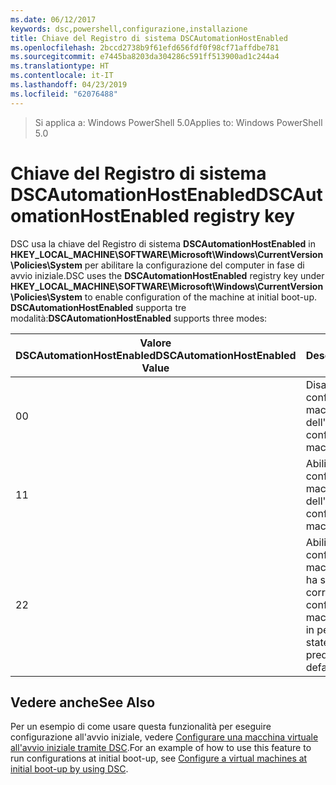 ```yaml
---
ms.date: 06/12/2017
keywords: dsc,powershell,configurazione,installazione
title: Chiave del Registro di sistema DSCAutomationHostEnabled
ms.openlocfilehash: 2bccd2738b9f61efd656fdf0f98cf71affdbe781
ms.sourcegitcommit: e7445ba8203da304286c591ff513900ad1c244a4
ms.translationtype: HT
ms.contentlocale: it-IT
ms.lasthandoff: 04/23/2019
ms.locfileid: "62076488"
---
```

><span data-ttu-id="d10db-103">Si applica a: Windows PowerShell 5.0</span><span class="sxs-lookup"><span data-stu-id="d10db-103">Applies to: Windows PowerShell 5.0</span></span>

# <a name="dscautomationhostenabled-registry-key"></a><span data-ttu-id="d10db-104">Chiave del Registro di sistema DSCAutomationHostEnabled</span><span class="sxs-lookup"><span data-stu-id="d10db-104">DSCAutomationHostEnabled registry key</span></span>

<span data-ttu-id="d10db-105">DSC usa la chiave del Registro di sistema **DSCAutomationHostEnabled** in **HKEY_LOCAL_MACHINE\SOFTWARE\Microsoft\Windows\CurrentVersion\Policies\System** per abilitare la configurazione del computer in fase di avvio iniziale.</span><span class="sxs-lookup"><span data-stu-id="d10db-105">DSC uses the **DSCAutomationHostEnabled** registry key under **HKEY_LOCAL_MACHINE\SOFTWARE\Microsoft\Windows\CurrentVersion\Policies\System** to enable configuration of the machine at initial boot-up.</span></span>
<span data-ttu-id="d10db-106">**DSCAutomationHostEnabled** supporta tre modalità:</span><span class="sxs-lookup"><span data-stu-id="d10db-106">**DSCAutomationHostEnabled** supports three modes:</span></span>

|  <span data-ttu-id="d10db-107">Valore DSCAutomationHostEnabled</span><span class="sxs-lookup"><span data-stu-id="d10db-107">DSCAutomationHostEnabled Value</span></span>  |  <span data-ttu-id="d10db-108">Description</span><span class="sxs-lookup"><span data-stu-id="d10db-108">Description</span></span>   |
|---|---|
<span data-ttu-id="d10db-109">0</span><span class="sxs-lookup"><span data-stu-id="d10db-109">0</span></span> | <span data-ttu-id="d10db-110">Disabilitazione della configurazione della macchina al momento dell'avvio.</span><span class="sxs-lookup"><span data-stu-id="d10db-110">Disable configuring the machine at boot-up.</span></span> |
<span data-ttu-id="d10db-111">1</span><span class="sxs-lookup"><span data-stu-id="d10db-111">1</span></span> | <span data-ttu-id="d10db-112">Abilitazione della configurazione della macchina al momento dell'avvio.</span><span class="sxs-lookup"><span data-stu-id="d10db-112">Enable configuring the machine at boot-up.</span></span> |
<span data-ttu-id="d10db-113">2</span><span class="sxs-lookup"><span data-stu-id="d10db-113">2</span></span> | <span data-ttu-id="d10db-114">Abilitazione della configurazione della macchina solo se DSC ha stato in sospeso o corrente.</span><span class="sxs-lookup"><span data-stu-id="d10db-114">Enable configuring the machine only if DSC is in pending or current state.</span></span> <span data-ttu-id="d10db-115">Questo è il valore predefinito.</span><span class="sxs-lookup"><span data-stu-id="d10db-115">This is the default value.</span></span> |

## <a name="see-also"></a><span data-ttu-id="d10db-116">Vedere anche</span><span class="sxs-lookup"><span data-stu-id="d10db-116">See Also</span></span>

<span data-ttu-id="d10db-117">Per un esempio di come usare questa funzionalità per eseguire configurazione all'avvio iniziale, vedere [Configurare una macchina virtuale all'avvio iniziale tramite DSC](bootstrapDsc.md).</span><span class="sxs-lookup"><span data-stu-id="d10db-117">For an example of how to use this feature to run configurations at initial boot-up, see [Configure a virtual machines at initial boot-up by using DSC](bootstrapDsc.md).</span></span>

